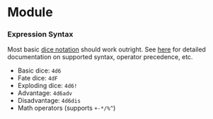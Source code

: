 # Module

### Expression Syntax

Most basic [dice notation](https://en.wikipedia.org/wiki/Dice_notation) should work outright. 
See [here](/dice/expression-syntax) for detailed documentation on 
    supported syntax, operator precedence, etc.

- Basic dice: `4d6`
- Fate dice: `4dF`
- Exploding dice: `4d6!`
- Advantage: `4d6adv`
- Disadvantage: `4d6dis`
- Math operators (supports `+-*/%^`)
